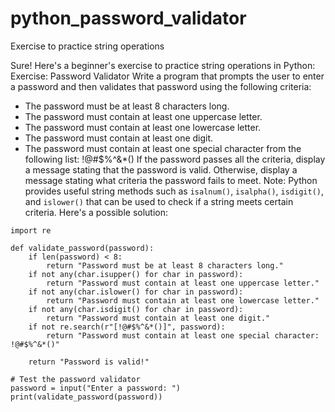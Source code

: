 # python_password_validator
Exercise to practice string operations

Sure! Here's a beginner's exercise to practice string operations in Python:
Exercise: Password Validator
Write a program that prompts the user to enter a password and then validates that password using the following criteria:
- The password must be at least 8 characters long.
- The password must contain at least one uppercase letter.
- The password must contain at least one lowercase letter.
- The password must contain at least one digit.
- The password must contain at least one special character from the following list: !@#$%^&*()
If the password passes all the criteria, display a message stating that the password is valid. Otherwise, display a message stating what criteria the password fails to meet.
Note: Python provides useful string methods such as `isalnum()`, `isalpha()`, `isdigit()`, and `islower()` that can be used to check if a string meets certain criteria.
Here's a possible solution:

```
import re

def validate_password(password):
    if len(password) < 8:
        return "Password must be at least 8 characters long."
    if not any(char.isupper() for char in password):
        return "Password must contain at least one uppercase letter."
    if not any(char.islower() for char in password):
        return "Password must contain at least one lowercase letter."
    if not any(char.isdigit() for char in password):
        return "Password must contain at least one digit."
    if not re.search(r"[!@#$%^&*()]", password):
        return "Password must contain at least one special character: !@#$%^&*()"
    
    return "Password is valid!"

# Test the password validator
password = input("Enter a password: ")
print(validate_password(password))
```